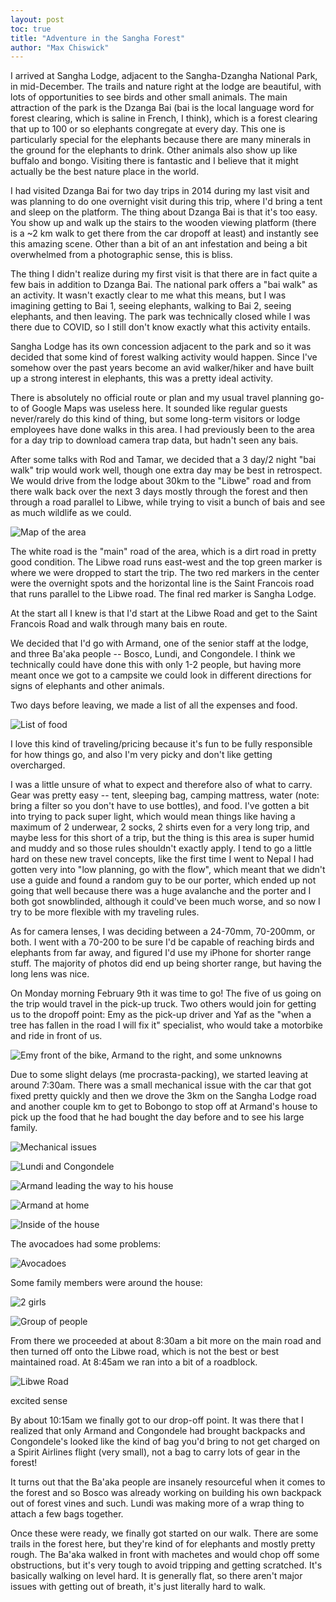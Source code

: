 ```yaml
---
layout: post
toc: true
title: "Adventure in the Sangha Forest"
author: "Max Chiswick"
---
```


I arrived at Sangha Lodge, adjacent to the Sangha-Dzangha National Park, in mid-December. The trails and nature right at the lodge are beautiful, with lots of opportunities to see birds and other small animals. The main attraction of the park is the Dzanga Bai (bai is the local language word for forest clearing, which is saline in French, I think), which is a forest clearing that up to 100 or so elephants congregate at every day. This one is particularly special for the elephants because there are many minerals in the ground for the elephants to drink. Other animals also show up like buffalo and bongo. Visiting there is fantastic and I believe that it might actually be the best nature place in the world.

I had visited Dzanga Bai for two day trips in 2014 during my last visit and was planning to do one overnight visit during this trip, where I'd bring a tent and sleep on the platform. The thing about Dzanga Bai is that it's too easy. You show up and walk up the stairs to the wooden viewing platform (there is a ~2 km walk to get there from the car dropoff at least) and instantly see this amazing scene. Other than a bit of an ant infestation and being a bit overwhelmed from a photographic sense, this is bliss. 

The thing I didn't realize during my first visit is that there are in fact quite a few bais in addition to Dzanga Bai. The national park offers a "bai walk" as an activity. It wasn't exactly clear to me what this means, but I was imagining getting to Bai 1, seeing elephants, walking to Bai 2, seeing elephants, and then leaving. The park was technically closed while I was there due to COVID, so I still don't know exactly what this activity entails. 

Sangha Lodge has its own concession adjacent to the park and so it was decided that some kind of forest walking activity would happen. Since I've somehow over the past years become an avid walker/hiker and have built up a strong interest in elephants, this was a pretty ideal activity. 

There is absolutely no official route or plan and my usual travel planning go-to of Google Maps was useless here. It sounded like regular guests never/rarely do this kind of thing, but some long-term visitors or lodge employees have done walks in this area. I had previously been to the area for a day trip to download camera trap data, but hadn't seen any bais. 

After some talks with Rod and Tamar, we decided that a 3 day/2 night "bai walk" trip would work well, though one extra day may be best in retrospect. We would drive from the lodge about 30km to the "Libwe" road and from there walk back over the next 3 days mostly through the forest and then through a road parallel to Libwe, while trying to visit a bunch of bais and see as much wildlife as we could. 

![Map of the area](../assets/sanghaforest/map.jpg)

The white road is the "main" road of the area, which is a dirt road in pretty good condition. The Libwe road runs east-west and the top green marker is where we were dropped to start the trip. The two red markers in the center were the overnight spots and the horizontal line is the Saint Francois road that runs parallel to the Libwe road. The final red marker is Sangha Lodge. 

At the start all I knew is that I'd start at the Libwe Road and get to the Saint Francois Road and walk through many bais en route. 

We decided that I'd go with Armand, one of the senior staff at the lodge, and three Ba'aka people -- Bosco, Lundi, and Congondele. I think we technically could have done this with only 1-2 people, but having more meant once we got to a campsite we could look in different directions for signs of elephants and other animals.

Two days before leaving, we made a list of all the expenses and food.

![List of food](../assets/sanghaforest/food.jpg)

I love this kind of traveling/pricing because it's fun to be fully responsible for how things go, and also I'm very picky and don't like getting overcharged. 

I was a little unsure of what to expect and therefore also of what to carry. Gear was pretty easy -- tent, sleeping bag, camping mattress, water (note: bring a filter so you don't have to use bottles), and food. I've gotten a bit into trying to pack super light, which would mean things like having a maximum of 2 underwear, 2 socks, 2 shirts even for a very long trip, and maybe less for this short of a trip, but the thing is this area is super humid and muddy and so those rules shouldn't exactly apply. I tend to go a little hard on these new travel concepts, like the first time I went to Nepal I had gotten very into "low planning, go with the flow", which meant that we didn't use a guide and found a random guy to be our porter, which ended up not going that well because there was a huge avalanche and the porter and I both got snowblinded, although it could've been much worse, and so now I try to be more flexible with my traveling rules. 

As for camera lenses, I was deciding between a 24-70mm, 70-200mm, or both. I went with a 70-200 to be sure I'd be capable of reaching birds and elephants from far away, and figured I'd use my iPhone for shorter range stuff. The majority of photos did end up being shorter range, but having the long lens was nice. 

On Monday morning February 9th it was time to go! The five of us going on the trip would travel in the pick-up truck. Two others would join for getting us to the dropoff point: Emy as the pick-up driver and Yaf as the "when a tree has fallen in the road I will fix it" specialist, who would take a motorbike and ride in front of us. 

![Emy front of the bike, Armand to the right, and some unknowns](../assets/sanghaforest/IMG_6315.jpeg)

Due to some slight delays (me procrasta-packing), we started leaving at around 7:30am. There was a small mechanical issue with the car that got fixed pretty quickly and then we drove the 3km on the Sangha Lodge road and another couple km to get to Bobongo to stop off at Armand's house to pick up the food that he had bought the day before and to see his large family. 

![Mechanical issues](../assets/sanghaforest/IMG_6317.jpeg)

![Lundi and Congondele](../assets/sanghaforest/IMG_6318.jpeg)

![Armand leading the way to his house](../assets/sanghaforest/IMG_6319.jpeg)

![Armand at home](../assets/sanghaforest/DSC_6017.NEF.jpg)

![Inside of the house](../assets/sanghaforest/IMG_6322.jpeg)

The avocadoes had some problems: 

![Avocadoes](../assets/sanghaforest/IMG_6320.jpeg)

Some family members were around the house: 

![2 girls](../assets/sanghaforest/DSC_6020.NEF.jpg)

![Group of people](../assets/sanghaforest/DSC_6024.NEF.jpg)

From there we proceeded at about 8:30am a bit more on the main road and then turned off onto the Libwe road, which is not the best or best maintained road. At 8:45am we ran into a bit of a roadblock. 

![Libwe Road](../assets/sanghaforest/IMG_6323.jpeg)





excited sense


By about 10:15am we finally got to our drop-off point. It was there that I realized that only Armand and Congondele had brought backpacks and Congondele's looked like the kind of bag you'd bring to not get charged on a Spirit Airlines flight (very small), not a bag to carry lots of gear in the forest! 

It turns out that the Ba'aka people are insanely resourceful when it comes to the forest and so Bosco was already working on building his own backpack out of forest vines and such. Lundi was making more of a wrap thing to attach a few bags together. 

Once these were ready, we finally got started on our walk. There are some trails in the forest here, but they're kind of for elephants and mostly pretty rough. The Ba'aka walked in front with machetes and would chop off some obstructions, but it's very tough to avoid tripping and getting scratched. It's basically walking on level hard. It is generally flat, so there aren't major issues with getting out of breath, it's just literally hard to walk. 

